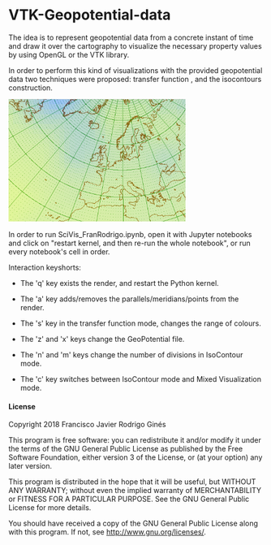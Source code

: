 # VTK-Geopotential-data

The idea is to represent geopotential data from a concrete instant of time and draw it over the cartography to visualize the necessary property values by using OpenGL or the VTK library.

In order to perform this kind of visualizations with the provided geopotential data two techniques were proposed: transfer function , and the isocontours construction.

![Example](https://raw.githubusercontent.com/franfj/VTK-Geopotential-data/master/exampleTransferFunction.PNG)

In order to run SciVis_FranRodrigo.ipynb, open it with Jupyter notebooks and click on "restart kernel, and then re-run the whole notebook", or run every notebook's cell in order.

Interaction keyshorts:

- The 'q' key exists the render, and restart the Python kernel.

- The 'a' key adds/removes the parallels/meridians/points from the render.

- The 's' key in the transfer function mode, changes the range of colours.

- The 'z' and 'x' keys change the GeoPotential file.

- The 'n' and 'm' keys change the number of divisions in IsoContour mode.

- The 'c' key switches between IsoContour mode and Mixed Visualization mode.

#### License

Copyright 2018 Francisco Javier Rodrigo Ginés

This program is free software: you can redistribute it and/or modify
it under the terms of the GNU General Public License as published by
the Free Software Foundation, either version 3 of the License, or
(at your option) any later version.

This program is distributed in the hope that it will be useful,
but WITHOUT ANY WARRANTY; without even the implied warranty of
MERCHANTABILITY or FITNESS FOR A PARTICULAR PURPOSE.  See the
GNU General Public License for more details.

You should have received a copy of the GNU General Public License
along with this program.  If not, see <http://www.gnu.org/licenses/>.
